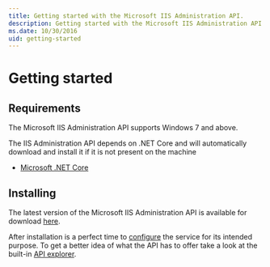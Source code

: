 ```yaml
---
title: Getting started with the Microsoft IIS Administration API.
description: Getting started with the Microsoft IIS Administration API.
ms.date: 10/30/2016
uid: getting-started
---
```


# Getting started



## Requirements

The Microsoft IIS Administration API supports Windows 7 and above.

The IIS Administration API depends on .NET Core and will automatically download and install it if it is not present on the machine
* [Microsoft .NET Core](https://www.microsoft.com/net/download)

## Installing

The latest version of the Microsoft IIS Administration API is available for download [here](http://go.microsoft.com/fwlink/?LinkId=829373).

After installation is a perfect time to [configure](configuration/appsettings.json.md) the service for its intended purpose. To get a better idea of what the API has to offer take a look at the built-in [API explorer](api-explorer/index.md). 

